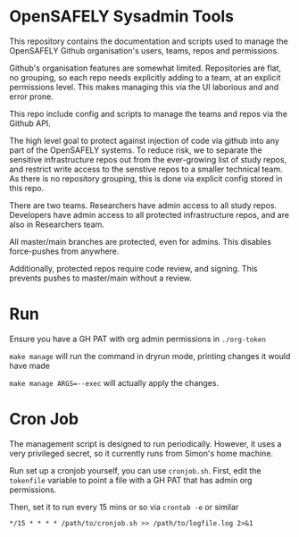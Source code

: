 # OpenSAFELY Sysadmin Tools

This repository contains the documentation and scripts used to manage
the OpenSAFELY Github organisation's users, teams, repos and
permissions.

Github's organisation features are somewhat limited. Repositories are
flat, no grouping, so each repo needs explicitly adding to a team, at an
explicit permissions level. This makes managing this via the UI
laborious and and error prone.

This repo include config and scripts to manage the teams and repos via
the Github API.

The high level goal to protect against injection of code via github into
any part of the OpenSAFELY systems. To reduce risk, we to separate the
sensitive infrastructure repos out from the ever-growing list of
study repos, and restrict write access to the senstive repos to a
smaller technical team.  As there is no repository grouping, this is
done via explicit config stored in this repo.

There are two teams. Researchers have admin access to all study repos.
Developers have admin access to all protected infrastructure repos, and
are also in Researchers team.

All master/main branches are protected, even for admins. This disables
force-pushes from anywhere.

Additionally, protected repos require code review, and signing. This
prevents pushes to master/main without a review.

# Run

Ensure you have a GH PAT with org admin permissions in `./org-token`

`make manage` will run the command in dryrun mode, printing changes it would have made

`make manage ARGS=--exec` will actually apply the changes.


# Cron Job

The management script is designed to run periodically. However, it uses a very
privileged secret, so it currently runs from Simon's home machine.

Run set up a cronjob yourself, you can use `cronjob.sh`. First, edit the `tokenfile` variable to
point a file with a GH PAT that has admin org permissions.

Then, set it to run every 15 mins or so via `crontab -e` or similar

`*/15 * * * * /path/to/cronjob.sh >> /path/to/logfile.log 2>&1`




